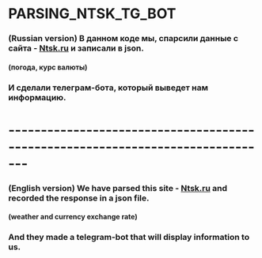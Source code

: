 # PARSING_NTSK_TG_BOT
### **(Russian version)** В данном коде мы, спарсили данные с сайта - [Ntsk.ru](https://ntsk.ru/) и записали в json.
#### (погода, курс валюты)
### И сделали телеграм-бота, который выведет нам информацию.

# -------------------------------------------------------------------------------

### **(English version)** We have parsed this site - [Ntsk.ru](https://ntsk.ru/) and recorded the response in a json file.
#### (weather and currency exchange rate)
### And they made a telegram-bot that will display information to us.
